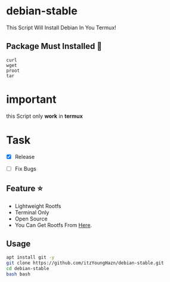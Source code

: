 # debian-stable
This Script Will Install Debian In You Termux! 

## Package Must Installed 🚀
```terminal
curl 
wget 
proot 
tar
```

# important
this Script only **work** in **termux**

# Task
- [x] Release
- [ ] Fix Bugs


## Feature ⭐
* Lightweight Rootfs
* Terminal Only
* Open Source
* You Can Get Rootfs From [Here](docker.debian.net).


## Usage
```bash
apt install git -y
git clone https://github.com/itzYoungHazn/debian-stable.git
cd debian-stable
bash bash
```

